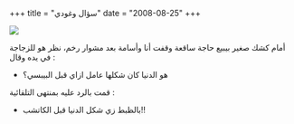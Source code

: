 +++
title = "سؤال وغودي"
date = "2008-08-25"
+++

[![](https://blogger.googleusercontent.com/img/b/R29vZ2xl/AVvXsEhAwTWq6BQKr98AltXZCXxdhz9iBMm_DjcRLJFHOA9audi4Ypqd5J4emyyYzS92GQCqIPIpG9LmzPjCUegPgf8WiOwYuoaN1d_Vodmada8atpD8DfQWuS9bDcsf2uhwN6zORgX3sA/s400/pepsiAndKetchup.jpg)](https://blogger.googleusercontent.com/img/b/R29vZ2xl/AVvXsEhAwTWq6BQKr98AltXZCXxdhz9iBMm_DjcRLJFHOA9audi4Ypqd5J4emyyYzS92GQCqIPIpG9LmzPjCUegPgf8WiOwYuoaN1d_Vodmada8atpD8DfQWuS9bDcsf2uhwN6zORgX3sA/s1600-h/pepsiAndKetchup.jpg)  

أمام كشك صغير بيبيع حاجة ساقعة وقفت أنا وأسامة بعد مشوار رخم، نظر هو للزجاجة في يده وقال :  
  
-  هو الدنيا كان شكلها عامل ازاي قبل البيبسي؟  

قمت بالرد عليه بمنتهى التلقائية :  

-  بالظبط زي شكل الدنيا قبل الكاتشب!!
